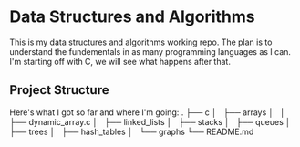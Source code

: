 
# Data Structures and Algorithms
This is my data structures and algorithms working repo. 
The plan is to understand the fundementals in as many programming languages as I can. 
I'm starting off with C, we will see what happens after that.

## Project Structure
Here's what I got so far and where I'm going:
.
├── c
│   ├── arrays
│   │   ├── dynamic_array.c
│   ├── linked_lists
│   ├── stacks
│   ├── queues
│   ├── trees
│   ├── hash_tables
│   └── graphs
└── README.md

